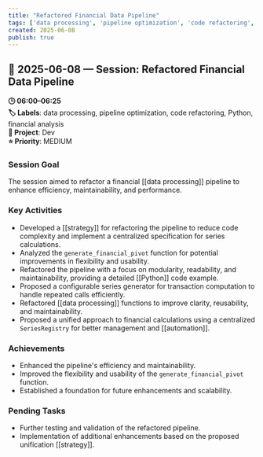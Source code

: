 ```yaml
---
title: "Refactored Financial Data Pipeline"
tags: ['data processing', 'pipeline optimization', 'code refactoring', 'Python', 'financial analysis']
created: 2025-06-08
publish: true
---
```


## 📅 2025-06-08 — Session: Refactored Financial Data Pipeline

**🕒 06:00–06:25**  
**🏷️ Labels**: data processing, pipeline optimization, code refactoring, Python, financial analysis  
**📂 Project**: Dev  
**⭐ Priority**: MEDIUM  


### Session Goal
The session aimed to refactor a financial [[data processing]] pipeline to enhance efficiency, maintainability, and performance.

### Key Activities
- Developed a [[strategy]] for refactoring the pipeline to reduce code complexity and implement a centralized specification for series calculations.
- Analyzed the `generate_financial_pivot` function for potential improvements in flexibility and usability.
- Refactored the pipeline with a focus on modularity, readability, and maintainability, providing a detailed [[Python]] code example.
- Proposed a configurable series generator for transaction computation to handle repeated calls efficiently.
- Refactored [[data processing]] functions to improve clarity, reusability, and maintainability.
- Proposed a unified approach to financial calculations using a centralized `SeriesRegistry` for better management and [[automation]].

### Achievements
- Enhanced the pipeline's efficiency and maintainability.
- Improved the flexibility and usability of the `generate_financial_pivot` function.
- Established a foundation for future enhancements and scalability.

### Pending Tasks
- Further testing and validation of the refactored pipeline.
- Implementation of additional enhancements based on the proposed unification [[strategy]].
